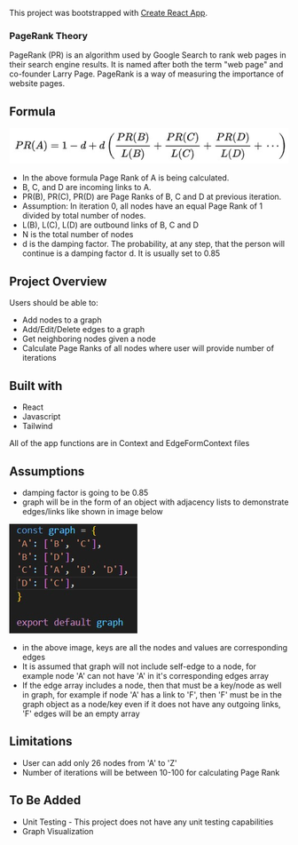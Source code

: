 This project was bootstrapped with [Create React App](https://github.com/facebook/create-react-app).

### PageRank Theory

PageRank (PR) is an algorithm used by Google Search to rank web pages in their search engine results. It is named after both the term "web page" and co-founder Larry Page. PageRank is a way of measuring the importance of website pages.

## Formula

![](/images/pagerank-formula.jpg)

- In the above formula Page Rank of A is being calculated. 
- B, C, and D are incoming links to A.
- PR(B), PR(C), PR(D) are Page Ranks of B, C and D at previous iteration.
- Assumption: In iteration 0, all nodes have an equal Page Rank of 1 divided by total number of nodes.
- L(B), L(C), L(D) are outbound links of B, C and D
- N is the total number of nodes
- d is the damping factor. The probability, at any step, that the person will continue is a damping factor d. It is usually set to 0.85

## Project Overview

Users should be able to:

- Add nodes to a graph
- Add/Edit/Delete edges to a graph
- Get neighboring nodes given a node
- Calculate Page Ranks of all nodes where user will provide number of iterations

## Built with

- React
- Javascript
- Tailwind

All of the app functions are in Context and EdgeFormContext files

## Assumptions

- damping factor is going to be 0.85
- graph will be in the form of an object with adjacency lists to demonstrate edges/links like shown in image below

![](/images/graph-format.jpg)

- in the above image, keys are all the nodes and values are corresponding edges
- It is assumed that graph will not include self-edge to a node, for example node 'A' can not have 'A' in it's corresponding edges array
- If the edge array includes a node, then that must be a key/node as well in graph, for example if node 'A' has a link to 'F', then 'F' must be in the graph object as a node/key even if it does not have any outgoing links, 'F' edges will be an empty array


## Limitations

- User can add only 26 nodes from 'A' to 'Z'
- Number of iterations will be between 10-100 for calculating Page Rank

## To Be Added

- Unit Testing - This project does not have any unit testing capabilities
- Graph Visualization